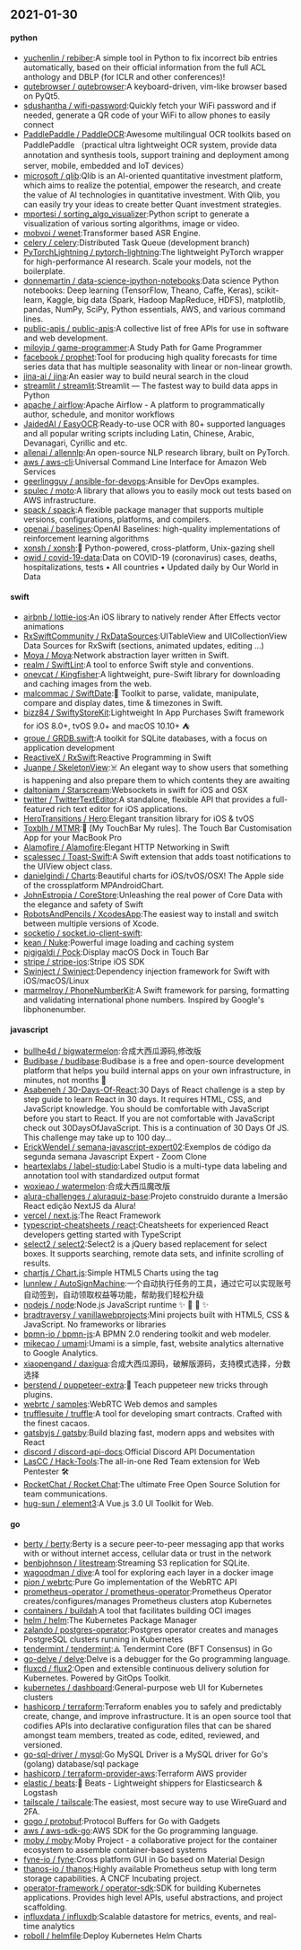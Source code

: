 ## 2021-01-30

#### python
* [yuchenlin / rebiber](https://github.com/yuchenlin/rebiber):A simple tool in Python to fix incorrect bib entries automatically, based on their official information from the full ACL anthology and DBLP (for ICLR and other conferences)!
* [qutebrowser / qutebrowser](https://github.com/qutebrowser/qutebrowser):A keyboard-driven, vim-like browser based on PyQt5.
* [sdushantha / wifi-password](https://github.com/sdushantha/wifi-password):Quickly fetch your WiFi password and if needed, generate a QR code of your WiFi to allow phones to easily connect
* [PaddlePaddle / PaddleOCR](https://github.com/PaddlePaddle/PaddleOCR):Awesome multilingual OCR toolkits based on PaddlePaddle （practical ultra lightweight OCR system, provide data annotation and synthesis tools, support training and deployment among server, mobile, embedded and IoT devices）
* [microsoft / qlib](https://github.com/microsoft/qlib):Qlib is an AI-oriented quantitative investment platform, which aims to realize the potential, empower the research, and create the value of AI technologies in quantitative investment. With Qlib, you can easily try your ideas to create better Quant investment strategies.
* [mportesi / sorting_algo_visualizer](https://github.com/mportesi/sorting_algo_visualizer):Python script to generate a visualization of various sorting algorithms, image or video.
* [mobvoi / wenet](https://github.com/mobvoi/wenet):Transformer based ASR Engine.
* [celery / celery](https://github.com/celery/celery):Distributed Task Queue (development branch)
* [PyTorchLightning / pytorch-lightning](https://github.com/PyTorchLightning/pytorch-lightning):The lightweight PyTorch wrapper for high-performance AI research. Scale your models, not the boilerplate.
* [donnemartin / data-science-ipython-notebooks](https://github.com/donnemartin/data-science-ipython-notebooks):Data science Python notebooks: Deep learning (TensorFlow, Theano, Caffe, Keras), scikit-learn, Kaggle, big data (Spark, Hadoop MapReduce, HDFS), matplotlib, pandas, NumPy, SciPy, Python essentials, AWS, and various command lines.
* [public-apis / public-apis](https://github.com/public-apis/public-apis):A collective list of free APIs for use in software and web development.
* [miloyip / game-programmer](https://github.com/miloyip/game-programmer):A Study Path for Game Programmer
* [facebook / prophet](https://github.com/facebook/prophet):Tool for producing high quality forecasts for time series data that has multiple seasonality with linear or non-linear growth.
* [jina-ai / jina](https://github.com/jina-ai/jina):An easier way to build neural search in the cloud
* [streamlit / streamlit](https://github.com/streamlit/streamlit):Streamlit — The fastest way to build data apps in Python
* [apache / airflow](https://github.com/apache/airflow):Apache Airflow - A platform to programmatically author, schedule, and monitor workflows
* [JaidedAI / EasyOCR](https://github.com/JaidedAI/EasyOCR):Ready-to-use OCR with 80+ supported languages and all popular writing scripts including Latin, Chinese, Arabic, Devanagari, Cyrillic and etc.
* [allenai / allennlp](https://github.com/allenai/allennlp):An open-source NLP research library, built on PyTorch.
* [aws / aws-cli](https://github.com/aws/aws-cli):Universal Command Line Interface for Amazon Web Services
* [geerlingguy / ansible-for-devops](https://github.com/geerlingguy/ansible-for-devops):Ansible for DevOps examples.
* [spulec / moto](https://github.com/spulec/moto):A library that allows you to easily mock out tests based on AWS infrastructure.
* [spack / spack](https://github.com/spack/spack):A flexible package manager that supports multiple versions, configurations, platforms, and compilers.
* [openai / baselines](https://github.com/openai/baselines):OpenAI Baselines: high-quality implementations of reinforcement learning algorithms
* [xonsh / xonsh](https://github.com/xonsh/xonsh):🐚
Python-powered, cross-platform, Unix-gazing shell
* [owid / covid-19-data](https://github.com/owid/covid-19-data):Data on COVID-19 (coronavirus) cases, deaths, hospitalizations, tests • All countries • Updated daily by Our World in Data

#### swift
* [airbnb / lottie-ios](https://github.com/airbnb/lottie-ios):An iOS library to natively render After Effects vector animations
* [RxSwiftCommunity / RxDataSources](https://github.com/RxSwiftCommunity/RxDataSources):UITableView and UICollectionView Data Sources for RxSwift (sections, animated updates, editing ...)
* [Moya / Moya](https://github.com/Moya/Moya):Network abstraction layer written in Swift.
* [realm / SwiftLint](https://github.com/realm/SwiftLint):A tool to enforce Swift style and conventions.
* [onevcat / Kingfisher](https://github.com/onevcat/Kingfisher):A lightweight, pure-Swift library for downloading and caching images from the web.
* [malcommac / SwiftDate](https://github.com/malcommac/SwiftDate):🐔
Toolkit to parse, validate, manipulate, compare and display dates, time & timezones in Swift.
* [bizz84 / SwiftyStoreKit](https://github.com/bizz84/SwiftyStoreKit):Lightweight In App Purchases Swift framework for iOS 8.0+, tvOS 9.0+ and macOS 10.10+
⛺
* [groue / GRDB.swift](https://github.com/groue/GRDB.swift):A toolkit for SQLite databases, with a focus on application development
* [ReactiveX / RxSwift](https://github.com/ReactiveX/RxSwift):Reactive Programming in Swift
* [Juanpe / SkeletonView](https://github.com/Juanpe/SkeletonView):☠️
An elegant way to show users that something is happening and also prepare them to which contents they are awaiting
* [daltoniam / Starscream](https://github.com/daltoniam/Starscream):Websockets in swift for iOS and OSX
* [twitter / TwitterTextEditor](https://github.com/twitter/TwitterTextEditor):A standalone, flexible API that provides a full-featured rich text editor for iOS applications.
* [HeroTransitions / Hero](https://github.com/HeroTransitions/Hero):Elegant transition library for iOS & tvOS
* [Toxblh / MTMR](https://github.com/Toxblh/MTMR):🌟
[My TouchBar My rules]. The Touch Bar Customisation App for your MacBook Pro
* [Alamofire / Alamofire](https://github.com/Alamofire/Alamofire):Elegant HTTP Networking in Swift
* [scalessec / Toast-Swift](https://github.com/scalessec/Toast-Swift):A Swift extension that adds toast notifications to the UIView object class.
* [danielgindi / Charts](https://github.com/danielgindi/Charts):Beautiful charts for iOS/tvOS/OSX! The Apple side of the crossplatform MPAndroidChart.
* [JohnEstropia / CoreStore](https://github.com/JohnEstropia/CoreStore):Unleashing the real power of Core Data with the elegance and safety of Swift
* [RobotsAndPencils / XcodesApp](https://github.com/RobotsAndPencils/XcodesApp):The easiest way to install and switch between multiple versions of Xcode.
* [socketio / socket.io-client-swift](https://github.com/socketio/socket.io-client-swift):
* [kean / Nuke](https://github.com/kean/Nuke):Powerful image loading and caching system
* [pigigaldi / Pock](https://github.com/pigigaldi/Pock):Display macOS Dock in Touch Bar
* [stripe / stripe-ios](https://github.com/stripe/stripe-ios):Stripe iOS SDK
* [Swinject / Swinject](https://github.com/Swinject/Swinject):Dependency injection framework for Swift with iOS/macOS/Linux
* [marmelroy / PhoneNumberKit](https://github.com/marmelroy/PhoneNumberKit):A Swift framework for parsing, formatting and validating international phone numbers. Inspired by Google's libphonenumber.

#### javascript
* [bullhe4d / bigwatermelon](https://github.com/bullhe4d/bigwatermelon):合成大西瓜源码,修改版
* [Budibase / budibase](https://github.com/Budibase/budibase):Budibase is a free and open-source development platform that helps you build internal apps on your own infrastructure, in minutes, not months
🚀
* [Asabeneh / 30-Days-Of-React](https://github.com/Asabeneh/30-Days-Of-React):30 Days of React challenge is a step by step guide to learn React in 30 days. It requires HTML, CSS, and JavaScript knowledge. You should be comfortable with JavaScript before you start to React. If you are not comfortable with JavaScript check out 30DaysOfJavaScript. This is a continuation of 30 Days Of JS. This challenge may take up to 100 day…
* [ErickWendel / semana-javascript-expert02](https://github.com/ErickWendel/semana-javascript-expert02):Exemplos de código da segunda semana Javascript Expert - Zoom Clone
* [heartexlabs / label-studio](https://github.com/heartexlabs/label-studio):Label Studio is a multi-type data labeling and annotation tool with standardized output format
* [woxieao / watermelon](https://github.com/woxieao/watermelon):合成大西瓜魔改版
* [alura-challenges / aluraquiz-base](https://github.com/alura-challenges/aluraquiz-base):Projeto construido durante a Imersão React edição NextJS da Alura!
* [vercel / next.js](https://github.com/vercel/next.js):The React Framework
* [typescript-cheatsheets / react](https://github.com/typescript-cheatsheets/react):Cheatsheets for experienced React developers getting started with TypeScript
* [select2 / select2](https://github.com/select2/select2):Select2 is a jQuery based replacement for select boxes. It supports searching, remote data sets, and infinite scrolling of results.
* [chartjs / Chart.js](https://github.com/chartjs/Chart.js):Simple HTML5 Charts using the <canvas> tag
* [lunnlew / AutoSignMachine](https://github.com/lunnlew/AutoSignMachine):一个自动执行任务的工具，通过它可以实现账号自动签到，自动领取权益等功能，帮助我们轻松升级
* [nodejs / node](https://github.com/nodejs/node):Node.js JavaScript runtime
✨
🐢
🚀
✨
* [bradtraversy / vanillawebprojects](https://github.com/bradtraversy/vanillawebprojects):Mini projects built with HTML5, CSS & JavaScript. No frameworks or libraries
* [bpmn-io / bpmn-js](https://github.com/bpmn-io/bpmn-js):A BPMN 2.0 rendering toolkit and web modeler.
* [mikecao / umami](https://github.com/mikecao/umami):Umami is a simple, fast, website analytics alternative to Google Analytics.
* [xiaopengand / daxigua](https://github.com/xiaopengand/daxigua):合成大西瓜源码，破解版源码，支持模式选择，分数选择
* [berstend / puppeteer-extra](https://github.com/berstend/puppeteer-extra):💯
Teach puppeteer new tricks through plugins.
* [webrtc / samples](https://github.com/webrtc/samples):WebRTC Web demos and samples
* [trufflesuite / truffle](https://github.com/trufflesuite/truffle):A tool for developing smart contracts. Crafted with the finest cacaos.
* [gatsbyjs / gatsby](https://github.com/gatsbyjs/gatsby):Build blazing fast, modern apps and websites with React
* [discord / discord-api-docs](https://github.com/discord/discord-api-docs):Official Discord API Documentation
* [LasCC / Hack-Tools](https://github.com/LasCC/Hack-Tools):The all-in-one Red Team extension for Web Pentester
🛠
* [RocketChat / Rocket.Chat](https://github.com/RocketChat/Rocket.Chat):The ultimate Free Open Source Solution for team communications.
* [hug-sun / element3](https://github.com/hug-sun/element3):A Vue.js 3.0 UI Toolkit for Web.

#### go
* [berty / berty](https://github.com/berty/berty):Berty is a secure peer-to-peer messaging app that works with or without internet access, cellular data or trust in the network
* [benbjohnson / litestream](https://github.com/benbjohnson/litestream):Streaming S3 replication for SQLite.
* [wagoodman / dive](https://github.com/wagoodman/dive):A tool for exploring each layer in a docker image
* [pion / webrtc](https://github.com/pion/webrtc):Pure Go implementation of the WebRTC API
* [prometheus-operator / prometheus-operator](https://github.com/prometheus-operator/prometheus-operator):Prometheus Operator creates/configures/manages Prometheus clusters atop Kubernetes
* [containers / buildah](https://github.com/containers/buildah):A tool that facilitates building OCI images
* [helm / helm](https://github.com/helm/helm):The Kubernetes Package Manager
* [zalando / postgres-operator](https://github.com/zalando/postgres-operator):Postgres operator creates and manages PostgreSQL clusters running in Kubernetes
* [tendermint / tendermint](https://github.com/tendermint/tendermint):⟁ Tendermint Core (BFT Consensus) in Go
* [go-delve / delve](https://github.com/go-delve/delve):Delve is a debugger for the Go programming language.
* [fluxcd / flux2](https://github.com/fluxcd/flux2):Open and extensible continuous delivery solution for Kubernetes. Powered by GitOps Toolkit.
* [kubernetes / dashboard](https://github.com/kubernetes/dashboard):General-purpose web UI for Kubernetes clusters
* [hashicorp / terraform](https://github.com/hashicorp/terraform):Terraform enables you to safely and predictably create, change, and improve infrastructure. It is an open source tool that codifies APIs into declarative configuration files that can be shared amongst team members, treated as code, edited, reviewed, and versioned.
* [go-sql-driver / mysql](https://github.com/go-sql-driver/mysql):Go MySQL Driver is a MySQL driver for Go's (golang) database/sql package
* [hashicorp / terraform-provider-aws](https://github.com/hashicorp/terraform-provider-aws):Terraform AWS provider
* [elastic / beats](https://github.com/elastic/beats):🐠
Beats - Lightweight shippers for Elasticsearch & Logstash
* [tailscale / tailscale](https://github.com/tailscale/tailscale):The easiest, most secure way to use WireGuard and 2FA.
* [gogo / protobuf](https://github.com/gogo/protobuf):Protocol Buffers for Go with Gadgets
* [aws / aws-sdk-go](https://github.com/aws/aws-sdk-go):AWS SDK for the Go programming language.
* [moby / moby](https://github.com/moby/moby):Moby Project - a collaborative project for the container ecosystem to assemble container-based systems
* [fyne-io / fyne](https://github.com/fyne-io/fyne):Cross platform GUI in Go based on Material Design
* [thanos-io / thanos](https://github.com/thanos-io/thanos):Highly available Prometheus setup with long term storage capabilities. A CNCF Incubating project.
* [operator-framework / operator-sdk](https://github.com/operator-framework/operator-sdk):SDK for building Kubernetes applications. Provides high level APIs, useful abstractions, and project scaffolding.
* [influxdata / influxdb](https://github.com/influxdata/influxdb):Scalable datastore for metrics, events, and real-time analytics
* [roboll / helmfile](https://github.com/roboll/helmfile):Deploy Kubernetes Helm Charts
